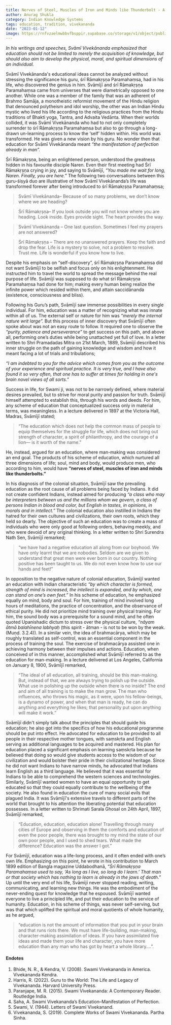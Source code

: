 ```yaml
---
title: Nerves of Steel, Muscles of Iron and Minds like Thunderbolt - A Hindu Monk’s Quest for Education
author: Anurag Shukla
category: Indian Knowledge Systems
tags: education, tradition, vivekananda
date: "2023-01-12"
image: https://rnfvzaelmwbbvfbsppir.supabase.co/storage/v1/object/public/brhatwebsite/05dhiti/61.webp
---
```


*In his writings and speeches, Svāmī Vivekānanda emphasized that education should not be limited to merely the acquisition of knowledge, but should also aim to develop the physical, moral, and spiritual dimensions of an individual.*

Svāmī Vivekānanda's educational ideas cannot be analyzed without stressing the significance his guru, śrī Rāmakṛṣṇa Paramahaṃsa, had in his life, who discovered the genius in him. Svāmījī and śrī Rāmakṛṣṇa Paramahaṃsa came from universes that were diametrically opposed to one another. While one was a member of the family that was an adherent of Brahmo Samāja, a monotheistic reformist movement of the Hindu religion that denounced polytheism and idol worship, the other was an Indian Hindu mystic who lived his life according to the religious practices from the Hindu traditions of Bhakti yoga, Tantra, and Advaita Vedānta. When their worlds collided, it was Svāmī Vivekānanda who had to not only completely surrender to śrī Rāmakṛṣṇa Paramahaṃsa but also to go through a long-drawn un-learning process to know the ‘self’ hidden within. His world was transformed. He was given a new vision by his guru. No wonder then that education for Svāmī Vivekānanda meant *“the manifestation of perfection already in man”.*

Śrī Rāmakṛṣṇa, being an enlightened person, understood the greatness hidden in his favourite disciple Naren. Even their first meeting had Śrī Rāmakṛṣṇa crying in joy, and saying to Svāmījī, *“You made me wait for long, Naren. Finally, you are here.”* The following two conversations between this guru-śiṣyā duo are illustrative of how Svāmī Vivekānanda’s life was transformed forever after being introduced to śrī Rāmakṛṣṇa Paramahaṃsa; 

> Svāmī Vivekānanda– Because of so many problems, we don’t know where we are heading?

> Śrī Rāmakṛṣṇa– If you look outside you will not know where you are heading. Look inside. Eyes provide sight. The heart provides the way.

> Svāmī Vivekānanda  – One last question. Sometimes I feel my prayers are not answered?

> Śrī Rāmakṛṣṇa – There are no unanswered prayers. Keep the faith and drop the fear. Life is a mystery to solve, not a problem to resolve. Trust me. Life is wonderful if you know how to live.

Despite his emphasis on “self-discovery”, śrī Rāmakṛṣṇa Paramahaṃsa did not want Svāmījī to be selfish and focus only on his enlightenment. He instructed him to travel the world to spread the message behind the real purpose of life. Svāmījī was supposed to do what śrī Rāmakṛṣṇa Paramahaṃsa had done for him; making every human being realize the infinite power which resided within them, and attain saccidānanda (existence, consciousness and bliss). 

Following his Guru’s path, Svāmījī saw immense possibilities in every single individual. For him, education was a matter of recognizing what was innate within all of us. The external self or nature for him was *“merely the internal nature writ large”.* But this process of inner discovery that Svāmījī often spoke about was not an easy route to follow. It required one to observe the *“purity, patience and perseverance”* to get success on this path, and above all, performing one’s duties while being unattached yet full of love. In a letter written to Shri Pramadadas Mitra on 21st March, 1889, Svāmījī described his inner struggle on the path of gaining knowledge and wisdom and how it meant facing a lot of trials and tribulations; 

*“I am indebted to you for the advice which comes from you as the outcome of your experience and spiritual practice. It is very true, and I have also found it so very often, that one has to suffer at times for holding in one's brain novel views of all sorts.”*

Success in life, for Swami ji, was not to be narrowly defined, where material desires prevailed, but to strive for moral purity and passion for truth. Svāmījī himself attempted to establish this, through his words and deeds. For him, any scheme of education that conceptualized success only in material terms, was meaningless.  In a lecture delivered in 1897 at the Victoria Hall, Madras, Svāmījī stated;

> “The education which does not help the common mass of people to equip themselves for the struggle for life, which does not bring out strength of character, a spirit of philanthropy, and the courage of a lion— is it worth of the name.”

He, instead, argued for an education, where man-making was considered an end goal. The products of his scheme of education, which nurtured all three dimensions of life; soul, mind and body, would produce men, who according to him, would have **“nerves of steel, muscles of iron and minds like thunderbolts.”**

In his diagnosis of the colonial situation, Svāmījī saw the prevailing education as the root cause of all problems being faced by Indians. It did not create confident Indians, instead aimed for producing *“a class who may be interpreters between us and the millions whom we govern, a class of persons Indian in blood and color, but English in tastes, in opinions, in morals and in intellect.”* The colonial education also instilled in Indians the hatred for their own cultures and civilizations, their own roots, which they held so dearly. The objective of such an education was to create a mass of individuals who were only good at following orders, behaving meekly, and who were devoid of any original thinking. In a letter written to Shri Surendra Nath Sen, Svāmījī remarked;

> “we have had a negative education all along from our boyhood. We have only learnt that we are nobodies. Seldom are we given to understand that great men were ever born in our country. Nothing positive has been taught to us. We do not even know how to use our hands and feet!” 

In opposition to the negative nature of colonial education, Svāmījī wanted an education with Indian characteristic *“by which character is formed, strength of mind is increased, the intellect is expanded, and by which, one can stand on one’s own feet.”* In his scheme of education, he emphasized equally on mind, body and soul. For him, training of mind involved long hours of meditations, the practice of concentration, and the observance of ethical purity. He did not prioritize mind training over physical training. For him, the sound body was a prerequisite for a sound mind, and he often quoted Upanishadic dictum to stress over the physical culture, *“nāyam ātmā balahīnena labhyaḥ* (this spirit - ātman - is not to be won by the weak. (Muṇḍ. 3.2.4)). In a similar vein, the idea of brahmacārya, which may be roughly translated as self-control, was an essential component in the process of training the soul. The exercise of brahmacārya assisted one in achieving harmony between their impulses and actions. Education, when conceived of in this manner, accomplished what Svāmījī referred to as the education for man-making. In a lecture delivered at Los Angeles, California on January 8, 1900, Svāmījī remarked,

> “The ideal of all education, all training, should be this man-making. But, instead of that, we are always trying to polish up the outside. What use in polishing up the outside when there is no inside? The end and aim of all training is to make the man grow. The man who influences, who throws his magic, as it were, upon his fellow-beings, is a dynamo of power, and when that man is ready, he can do anything and everything he likes; that personality put upon anything will make it work.”

Svāmījī didn't simply talk about the principles that should guide his education; he also got into the specifics of how his educational programme should be put into effect. He advocated for education to be provided to all people in their respective mother tongues, with saṃskṛta and English serving as additional languages to be acquired and mastered. His plan for education placed a significant emphasis on learning saṃskṛta because he believed that doing so would give students access to the wisdom of our civilization and would bolster their pride in their civilizational heritage. Since he did not want Indians to have narrow minds, he advocated that Indians learn English as a third language. He believed that it was essential for Indians to be able to comprehend the western sciences and technologies. Similarly, Svāmījī wanted women to have an equal opportunity to get educated so that they could equally contribute to the wellbeing of the society. He also found in education the cure of many social evils that plagued India. It was Svāmījī's extensive travels to different parts of the world that brought to his attention the liberating potential that education possesses. In a letter written to Shrimati Sarala Ghosal on 24th April, 1897, Svāmījī remarked,

> “Education, education, education alone! Travelling through many cities of Europe and observing in them the comforts and education of even the poor people, there was brought to my mind the state of our own poor people, and I used to shed tears. What made the difference? Education was the answer I got.”

For Svāmījī, education was a life-long process, and it often ended with one’s own life. Emphasizing on this point, he wrote in his contribution to March 1899 edition of Bangla magazine Uddabodhanā, *“Śrī Rāmakṛṣṇa Paramahaṃsa used to say, ‘As long as I live, so long do I learn.’ That man or that society which has nothing to learn is already in the jaws of death.”* Up until the very end of his life, Svāmījī never stopped reading, writing, communicating, and learning new things. He was the embodiment of the never-ending quest for knowledge that he espoused. Svāmījī wanted everyone to live a principled life, and put their education to the service of humanity. Education, in his scheme of things, was never self-serving, but was that which uplifted the spiritual and moral quotients of whole humanity, as he argued,

> “education is not the amount of information that you put in your brain and that runs riots there. We must have life-building, man-making, character-making assimilation of ideas. If you have assimilated five ideas and made them your life and character, you have more education than any man who has got by heart a whole library….”. 

#### Endotes 
1. Bhide, N. R., & Kendra, V. (2008). Swami Vivekananda in America. Vivekananda Kendra.
2. Harris, R. (2022). Guru to the World: The Life and Legacy of Vivekananda. Harvard University Press.
3. Paranjape, M. R. (2015). Swami Vivekananda: A Contemporary Reader. Routledge India. 
4. Saha, A. Swami Vivekananda’s Education–Manifestation of Perfection.
5. Swami, V. (1944). Letters of Swami Vivekanand.
6. Vivekananda, S. (2019). Complete Works of Swami Vivekananda. Partha Sinha.


